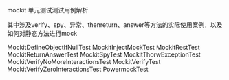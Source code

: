 mockit
单元测试测试用例解析

其中涉及verify、spy、异常、thenreturn、answer等方法的实际使用案例，以及如何对静态方法进行mock

MockitDefineObjectIfNullTest
MockitInjectMockTest
MockitRestTest
MockitReturnAnswerTest
MockitSpyTest
MockitThorwExceptionTest
MockitVerifyNoMoreInteractionsTest
MockitVerifyTest
MockitVerifyZeroInteractionsTest
PowermockTest

